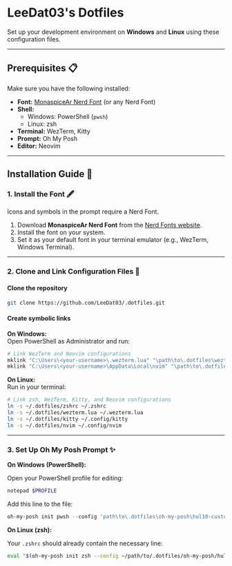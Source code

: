 # LeeDat03's Dotfiles

Set up your development environment on **Windows** and **Linux** using these configuration files.

---

## Prerequisites 📋

Make sure you have the following installed:

- **Font:** [MonaspiceAr Nerd Font](https://www.nerdfonts.com/) (or any Nerd Font)
- **Shell:**
  - Windows: PowerShell (`pwsh`)
  - Linux: zsh
- **Terminal:** WezTerm, Kitty
- **Prompt:** Oh My Posh
- **Editor:** Neovim

---

## Installation Guide 🚀

### 1. Install the Font 🖋️

Icons and symbols in the prompt require a Nerd Font.

1. Download **MonaspiceAr Nerd Font** from the [Nerd Fonts website](https://www.nerdfonts.com/).
2. Install the font on your system.
3. Set it as your default font in your terminal emulator (e.g., WezTerm, Windows Terminal).

---

### 2. Clone and Link Configuration Files 📂

#### Clone the repository

```bash
git clone https://github.com/LeeDat03/.dotfiles.git
```

#### Create symbolic links

**On Windows:**  
Open PowerShell as Administrator and run:

```powershell
# Link WezTerm and Neovim configurations
mklink "C:\Users\<your-username>\.wezterm.lua" "\path\to\.dotfiles\wezterm.lua"
mklink "C:\Users\<your-username>\AppData\Local\nvim" "\path\to\.dotfiles\nvim"
```

**On Linux:**  
Run in your terminal:

```bash
# Link zsh, WezTerm, Kitty, and Neovim configurations
ln -s ~/.dotfiles/zshrc ~/.zshrc
ln -s ~/.dotfiles/wezterm.lua ~/.wezterm.lua
ln -s ~/.dotfiles/kitty ~/.config/kitty
ln -s ~/.dotfiles/nvim ~/.config/nvim
```

---

### 3. Set Up Oh My Posh Prompt ✨

**On Windows (PowerShell):**

Open your PowerShell profile for editing:

```powershell
notepad $PROFILE
```

Add this line to the file:

```powershell
oh-my-posh init pwsh --config 'path\to\.dotfiles\oh-my-posh\hul10-custom.json' | Invoke-Expression
```

**On Linux (zsh):**

Your `.zshrc` should already contain the necessary line:

```bash
eval "$(oh-my-posh init zsh --config ~/path/to/.dotfiles/oh-my-posh/hul10-custom.json)"
```
